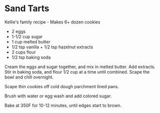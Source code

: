 # Sand Tarts 

Kellie's family recipe - Makes 6+ dozen cookies

- 2 eggs
- 1-1/2 cup sugar
- 1 cup melted butter
- 1/2 tsp vanilla + 1/2 tsp hazelnut extracts
- 2 cups flour
- 1/2 tsp baking soda

Cream the eggs and sugar together, and mix in melted butter.
Add extracts. Stir in baking soda, and flour 1/2 cup at a time 
until combined. Scape the bowl and chill overnight.

Scape thin cookies off cold dough parchment lined pans.

Brush with water or egg wash and add colored sugar.

Bake at 350F for 10-12 minutes, until edges start to brown.

